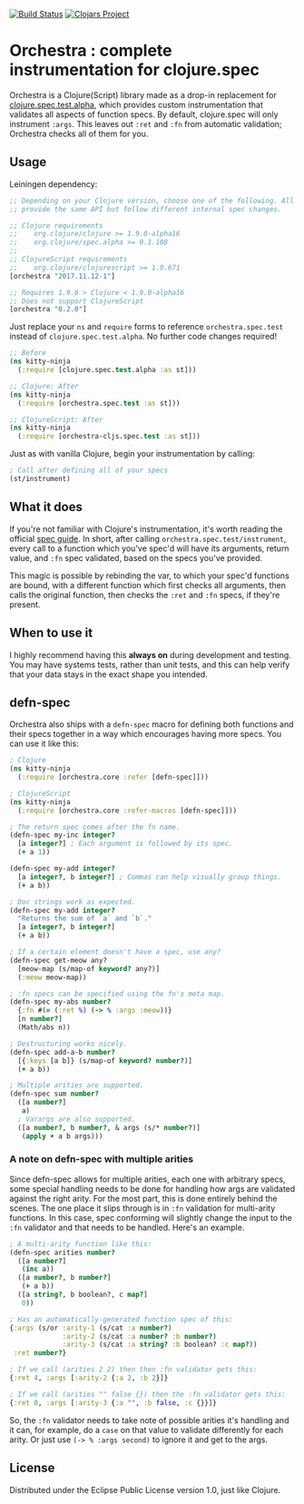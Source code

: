 [![Build Status](https://travis-ci.org/jeaye/orchestra.svg?branch=master)](https://travis-ci.org/jeaye/orchestra) [![Clojars Project](https://img.shields.io/clojars/v/orchestra.svg)](https://clojars.org/orchestra)
# Orchestra : complete instrumentation for clojure.spec
Orchestra is a Clojure(Script) library made as a drop-in replacement for
[clojure.spec.test.alpha](https://clojure.org/guides/spec), which provides custom
instrumentation that validates all aspects of function specs. By default,
clojure.spec will only instrument `:args`.  This leaves out `:ret` and `:fn`
from automatic validation; Orchestra checks all of them for you.

## Usage
Leiningen dependency:

```clojure
;; Depending on your Clojure version, choose one of the following. All of them
;; provide the same API but follow different internal spec changes.

;; Clojure requirements
;;    org.clojure/clojure >= 1.9.0-alpha16
;;    org.clojure/spec.alpha >= 0.1.108
;;
;; ClojureScript requirements
;;    org.clojure/clojurescript >= 1.9.671
[orchestra "2017.11.12-1"]

;; Requires 1.9.0 > Clojure < 1.9.0-alpha16
;; Does not support ClojureScript
[orchestra "0.2.0"]
```

Just replace your `ns` and `require` forms to reference `orchestra.spec.test`
instead of `clojure.spec.test.alpha`. No further code changes required!

```clojure
;; Before
(ns kitty-ninja
  (:require [clojure.spec.test.alpha :as st]))

;; Clojure: After
(ns kitty-ninja
  (:require [orchestra.spec.test :as st]))

;; ClojureScript: After
(ns kitty-ninja
  (:require [orchestra-cljs.spec.test :as st]))
```

Just as with vanilla Clojure, begin your instrumentation by calling:

```clojure
; Call after defining all of your specs
(st/instrument)
```

## What it does
If you're not familiar with Clojure's instrumentation, it's worth reading the
official [spec
guide](https://clojure.org/guides/spec#_instrumentation_and_testing). In short,
after calling `orchestra.spec.test/instrument`, every call to a function which
you've spec'd will have its arguments, return value, and `:fn` spec validated,
based on the specs you've provided.

This magic is possible by rebinding the var, to which your spec'd functions are
bound, with a different function which first checks all arguments, then calls
the original function, then checks the `:ret` and `:fn` specs, if they're
present.

## When to use it
I highly recommend having this **always on** during development and testing. You
may have systems tests, rather than unit tests, and this can help verify that
your data stays in the exact shape you intended.

## defn-spec
Orchestra also ships with a `defn-spec` macro for defining both functions and
their specs together in a way which encourages having more specs. You can use it
like this:

```clojure
; Clojure
(ns kitty-ninja
  (:require [orchestra.core :refer [defn-spec]]))

; ClojureScript
(ns kitty-ninja
  (:require [orchestra.core :refer-macros [defn-spec]]))

; The return spec comes after the fn name.
(defn-spec my-inc integer?
  [a integer?] ; Each argument is followed by its spec.
  (+ a 1))

(defn-spec my-add integer?
  [a integer?, b integer?] ; Commas can help visually group things.
  (+ a b))

; Doc strings work as expected.
(defn-spec my-add integer?
  "Returns the sum of `a` and `b`."
  [a integer?, b integer?]
  (+ a b))

; If a certain element doesn't have a spec, use any?
(defn-spec get-meow any?
  [meow-map (s/map-of keyword? any?)]
  (:meow meow-map))

; :fn specs can be specified using the fn's meta map.
(defn-spec my-abs number?
  {:fn #(= (:ret %) (-> % :args :meow))}
  [n number?]
  (Math/abs n))

; Destructuring works nicely.
(defn-spec add-a-b number?
  [{:keys [a b]} (s/map-of keyword? number?)]
  (+ a b))

; Multiple arities are supported.
(defn-spec sum number?
  ([a number?]
   a)
  ; Varargs are also supported.
  ([a number?, b number?, & args (s/* number?)]
   (apply + a b args)))
```

### A note on defn-spec with multiple arities
Since defn-spec allows for multiple arities, each one with arbitrary specs, some
special handling needs to be done for handling how args are validated against
the right arity. For the most part, this is done entirely behind the scenes. The
one place it slips through is in `:fn` validation for multi-arity functions. In
this case, spec conforming will slightly change the input to the `:fn`
validator and that needs to be handled. Here's an example.

```clojure
; A multi-arity function like this:
(defn-spec arities number?
  ([a number?]
   (inc a))
  ([a number?, b number?]
   (+ a b))
  ([a string?, b boolean?, c map?]
   0))

; Has an automatically-generated function spec of this:
{:args (s/or :arity-1 (s/cat :a number?)
             :arity-2 (s/cat :a number? :b number?)
             :arity-3 (s/cat :a string? :b boolean? :c map?))
 :ret number?}

; If we call (arities 2 2) then then :fn validator gets this:
{:ret 4, :args [:arity-2 {:a 2, :b 2}]}

; If we call (arities "" false {}) then the :fn validator gets this:
{:ret 0, :args [:arity-3 {:a "", :b false, :c {}}]}
```

So, the `:fn` validator needs to take note of possible arities it's handling and
it can, for example, do a `case` on that value to validate differently for each
arity. Or just use `(-> % :args second)` to ignore it and get to the args.

## License
Distributed under the Eclipse Public License version 1.0, just like Clojure.
